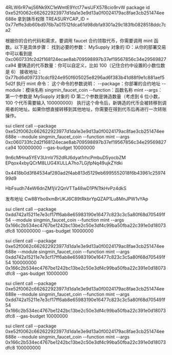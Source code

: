 <!-- testnet交易凭证 -->
4RLW6rR7wjS6Nk9XC1eWmtE9Yct77wsUFX57Bcio9rvW
package id 0xe52f0062c662622923977d1da1e3e9d13a0f0024179ac8fae3cb251474ee688e
拿到铸币权限
TREASURYCAP_ID = 0x77effe3db60bd976b7a01512fdca61d98dbfa9301a29c183fb0828518ddc7ca2


根据你的合约代码和需求，要调用 faucet 合约领取代币，你需要调用 mint 函数。以下是具体步骤：
找到必要的参数：
MySupply 对象的 ID：从你的部署交易中可以看到是 0xc060733fc2d2f168124ecae8ab709598897b37ef19567856c34e29569827ca94
要铸造的代币数量：你可以自定义，比如 100（记住合约中设置的小数位数是 6）
接收地址：0x77bd6d097331cdcf924e950f605025e8296ad6f383b41d88f9e1c881aef55d2f
执行 mint 命令：
这个命令的参数说明：
--package：你部署的合约地址
--module：模块名称 singmin_faucet_coin
--function：函数名称 mint
--args：
第一个参数是 MySupply 对象的 ID
第二个参数是铸造数量（考虑到 6 位小数，100 个代币需要输入 100000000）
执行这个命令后，新铸造的代币会被转移到调用者的地址。如果你想直接转移到其他地址，你需要在得到代币后再进行一次转账操作。

sui client call --package 0xe52f0062c662622923977d1da1e3e9d13a0f0024179ac8fae3cb251474ee688e --module singmin_faucet_coin --function mint --args 0xc060733fc2d2f168124ecae8ab709598897b37ef19567856c34e29569827ca94 100000000 --gas-budget 10000000

<!-- 发币记录 -->
9n6cMHna5YEV3UrnV752dRJ6dyat1rhcPmbuD5yocbZM
EPqox4xbyQCrM8LUG4XULLA7ho7LGjfpNq49ujkZYdki

0x4418b0d3f84534af280ad2f4ab813d5129eb6995552018f6b43961c2597499d9

<!-- 新的发布 -->
HbFsudh74eW6dnZM1jV2QnVTTa48wD1PNTtkHvPz4dkS

<!-- mainnet -->
发布地址 Cw8BYbo9xmBrUKJ6C89tRkbrYpQZAP1Lu8MnJPW1vYAp


sui client call --package 0xdd742a15211e7e3cf17ff6ab8e65983190e16477c823c3c5a80f68d705491f54 --module singmin_faucet_coin --function mint --args 0x166c2b534ec4767be1242bc13be2c50e3df4c99ba50fba22c391e0d18073dfc8 100000000 --gas-budget 10000000

sui client call --package 0xe52f0062c662622923977d1da1e3e9d13a0f0024179ac8fae3cb251474ee688e --module singmin_faucet_coin --function mint --args 0xdd742a15211e7e3cf17ff6ab8e65983190e16477c823c3c5a80f68d705491f54 100000000 0x166c2b534ec4767be1242bc13be2c50e3df4c99ba50fba22c391e0d18073dfc8 --gas-budget 10000000

sui client call --package 0xe52f0062c662622923977d1da1e3e9d13a0f0024179ac8fae3cb251474ee688e --module singmin_faucet_coin --function mint --args 0xdd742a15211e7e3cf17ff6ab8e65983190e16477c823c3c5a80f68d705491f54 0x166c2b534ec4767be1242bc13be2c50e3df4c99ba50fba22c391e0d18073dfc8 --gas-budget 10000000

sui client call --package 0xe52f0062c662622923977d1da1e3e9d13a0f0024179ac8fae3cb251474ee688e --module singmin_faucet_coin --function mint --args 0x166c2b534ec4767be1242bc13be2c50e3df4c99ba50fba22c391e0d18073dfc8 100000000 